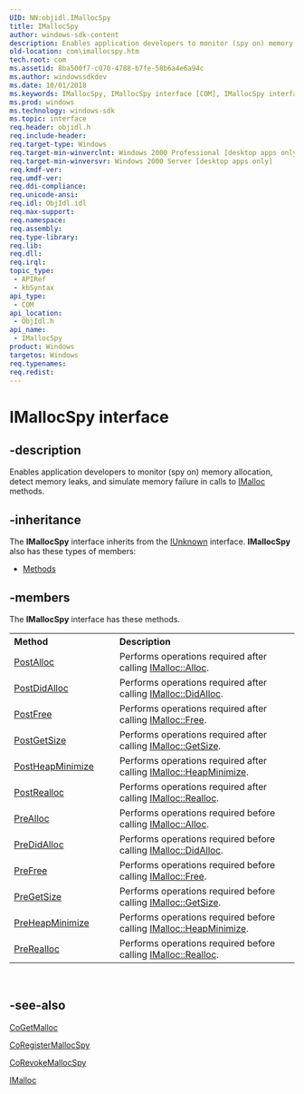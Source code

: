 ```yaml
---
UID: NN:objidl.IMallocSpy
title: IMallocSpy
author: windows-sdk-content
description: Enables application developers to monitor (spy on) memory allocation, detect memory leaks, and simulate memory failure in calls to IMalloc methods.
old-location: com\imallocspy.htm
tech.root: com
ms.assetid: 8ba500f7-c070-4788-b7fe-58b6a4e6a94c
ms.author: windowssdkdev
ms.date: 10/01/2018
ms.keywords: IMallocSpy, IMallocSpy interface [COM], IMallocSpy interface [COM],described, _com_imallocspy, com.imallocspy, objidl/IMallocSpy
ms.prod: windows
ms.technology: windows-sdk
ms.topic: interface
req.header: objidl.h
req.include-header: 
req.target-type: Windows
req.target-min-winverclnt: Windows 2000 Professional [desktop apps only]
req.target-min-winversvr: Windows 2000 Server [desktop apps only]
req.kmdf-ver: 
req.umdf-ver: 
req.ddi-compliance: 
req.unicode-ansi: 
req.idl: ObjIdl.idl
req.max-support: 
req.namespace: 
req.assembly: 
req.type-library: 
req.lib: 
req.dll: 
req.irql: 
topic_type:
 - APIRef
 - kbSyntax
api_type:
 - COM
api_location:
 - ObjIdl.h
api_name:
 - IMallocSpy
product: Windows
targetos: Windows
req.typenames: 
req.redist: 
---
```


# IMallocSpy interface


## -description


Enables application developers to monitor (spy on) memory allocation, detect memory leaks, and simulate memory failure in calls to <a href="https://msdn.microsoft.com/047f281e-2665-4d6d-9a0b-918cd3339447">IMalloc</a> methods.



## -inheritance

The <b xmlns:loc="http://microsoft.com/wdcml/l10n">IMallocSpy</b> interface inherits from the <a href="iunknown.htm">IUnknown</a> interface. <b>IMallocSpy</b> also has these types of members:
<ul>
<li><a href="https://docs.microsoft.com/">Methods</a></li>
</ul>

## -members

The <b>IMallocSpy</b> interface has these methods.
<table class="members" id="memberListMethods">
<tr>
<th align="left" width="37%">Method</th>
<th align="left" width="63%">Description</th>
</tr>
<tr data="declared;">
<td align="left" width="37%">
<a href="https://msdn.microsoft.com/eaf2cb92-afdb-4f1f-a46a-83b6c72db07f">PostAlloc</a>
</td>
<td align="left" width="63%">
Performs operations required after calling <a href="https://msdn.microsoft.com/c9c9bdac-965f-4b18-9338-28a025930480">IMalloc::Alloc</a>.

</td>
</tr>
<tr data="declared;">
<td align="left" width="37%">
<a href="https://msdn.microsoft.com/820ff316-9edd-4894-8461-fc532d439348">PostDidAlloc</a>
</td>
<td align="left" width="63%">
Performs operations required after calling <a href="https://msdn.microsoft.com/085dd7cd-c360-48fa-8713-64dd9057e20d">IMalloc::DidAlloc</a>.

</td>
</tr>
<tr data="declared;">
<td align="left" width="37%">
<a href="https://msdn.microsoft.com/b46b0b1e-6144-4bb8-84d5-9db5690b7421">PostFree</a>
</td>
<td align="left" width="63%">
Performs operations required after calling <a href="https://msdn.microsoft.com/d65411ea-13d5-4932-a757-d897311e9e28">IMalloc::Free</a>.

</td>
</tr>
<tr data="declared;">
<td align="left" width="37%">
<a href="https://msdn.microsoft.com/ac619736-a434-46c0-9874-0cb646fdecae">PostGetSize</a>
</td>
<td align="left" width="63%">
Performs operations required after calling <a href="https://msdn.microsoft.com/abf8cb53-7c1b-4dde-9745-30a45ad030b7">IMalloc::GetSize</a>.

</td>
</tr>
<tr data="declared;">
<td align="left" width="37%">
<a href="https://msdn.microsoft.com/9d51c34e-6ed1-493d-8999-e67c4a60f6b6">PostHeapMinimize</a>
</td>
<td align="left" width="63%">
Performs operations required after calling <a href="https://msdn.microsoft.com/b57e32eb-a637-47d8-b136-05cb193e9f73">IMalloc::HeapMinimize</a>.

</td>
</tr>
<tr data="declared;">
<td align="left" width="37%">
<a href="https://msdn.microsoft.com/77f86494-f7b3-4c12-bb42-ad74161a1dff">PostRealloc</a>
</td>
<td align="left" width="63%">
Performs operations required after calling <a href="https://msdn.microsoft.com/37de166a-04a5-4a10-83b3-dd19d0bb48a4">IMalloc::Realloc</a>.

</td>
</tr>
<tr data="declared;">
<td align="left" width="37%">
<a href="https://msdn.microsoft.com/43d8223b-a3fb-432c-ab4e-009d79ad8658">PreAlloc</a>
</td>
<td align="left" width="63%">
Performs operations required before calling <a href="https://msdn.microsoft.com/c9c9bdac-965f-4b18-9338-28a025930480">IMalloc::Alloc</a>.

</td>
</tr>
<tr data="declared;">
<td align="left" width="37%">
<a href="https://msdn.microsoft.com/f18b6dba-c0fe-40c2-835b-01dff521d27c">PreDidAlloc</a>
</td>
<td align="left" width="63%">
Performs operations required before calling <a href="https://msdn.microsoft.com/085dd7cd-c360-48fa-8713-64dd9057e20d">IMalloc::DidAlloc</a>.

</td>
</tr>
<tr data="declared;">
<td align="left" width="37%">
<a href="https://msdn.microsoft.com/528eedac-e8cc-4dc7-8287-c023ebefb72c">PreFree</a>
</td>
<td align="left" width="63%">
Performs operations required before calling <a href="https://msdn.microsoft.com/d65411ea-13d5-4932-a757-d897311e9e28">IMalloc::Free</a>.

</td>
</tr>
<tr data="declared;">
<td align="left" width="37%">
<a href="https://msdn.microsoft.com/7bebc327-490e-4a41-8043-5d7211e645f5">PreGetSize</a>
</td>
<td align="left" width="63%">
Performs operations required before calling <a href="https://msdn.microsoft.com/abf8cb53-7c1b-4dde-9745-30a45ad030b7">IMalloc::GetSize</a>.

</td>
</tr>
<tr data="declared;">
<td align="left" width="37%">
<a href="https://msdn.microsoft.com/9e80f555-5382-4bd9-ab56-a67f42b13cae">PreHeapMinimize</a>
</td>
<td align="left" width="63%">
Performs operations required before calling <a href="https://msdn.microsoft.com/b57e32eb-a637-47d8-b136-05cb193e9f73">IMalloc::HeapMinimize</a>.

</td>
</tr>
<tr data="declared;">
<td align="left" width="37%">
<a href="https://msdn.microsoft.com/dd4db69c-3369-4aca-bc05-4c3c6850cc09">PreRealloc</a>
</td>
<td align="left" width="63%">
Performs operations required before calling <a href="https://msdn.microsoft.com/37de166a-04a5-4a10-83b3-dd19d0bb48a4">IMalloc::Realloc</a>.

</td>
</tr>
</table> 


## -see-also




<a href="https://msdn.microsoft.com/d1d09fbe-ca5c-4480-b807-3afcc043ccb9">CoGetMalloc</a>



<a href="https://msdn.microsoft.com/28623c1f-e158-4cc5-8c7f-c13d7a65aa76">CoRegisterMallocSpy</a>



<a href="https://msdn.microsoft.com/e1e984a2-2aee-452c-840c-42201ef5ee96">CoRevokeMallocSpy</a>



<a href="https://msdn.microsoft.com/047f281e-2665-4d6d-9a0b-918cd3339447">IMalloc</a>
 

 

